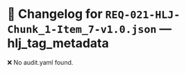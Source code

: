 # 📝 Changelog for `REQ-021-HLJ-Chunk_1-Item_7-v1.0.json` — **hlj_tag_metadata**

❌ No audit.yaml found.
